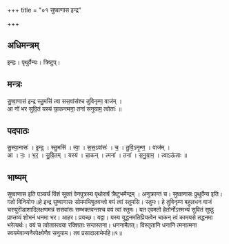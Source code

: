 +++
title = "०१ सुष्वाणास इन्द्र"

+++
## अधिमन्त्रम्
इन्द्रः। पृथुर्वैन्यः। त्रिष्टुप्।

## मन्त्रः
सु॒ष्वा॒णास॑ इन्द्र स्तु॒मसि॑ त्वा सस॒वांस॑श्च तुविनृम्ण॒ वाज॑म् ।  
आ नो॑ भर सुवि॒तं यस्य॑ चा॒कन्त्मना॒ तना॑ सनुयाम॒ त्वोताः॑ ॥

## पदपाठः
सु॒स्वा॒नासः॑ । इ॒न्द्र॒ । स्तु॒मसि॑ । त्वा॒ । स॒स॒ऽवांसः॑ । च॒ । तु॒वि॒ऽनृ॒म्ण॒ । वाज॑म् ।  
आ । नः॒ । भ॒र॒ । सु॒वि॒तम् । यस्य॑ । चा॒कन् । त्मना॑ । तना॑ । स॒नु॒या॒म॒ । त्वाऽऊ॑ताः ॥

## भाष्यम्
सुष्वाणास इति पञ्चर्चं विंशं सूक्तं वेनपुत्रस्य पृथोरार्षं त्रैष्टुभमैन्द्रम् । अनुक्रान्तं च। सुष्वाणासः प्रुथुर्वैन्य इति। गतो विनियोगः॥हे इन्द्र सुष्वाणासः सोममभिषुतवन्तो वयं त्वां स्तुमसि। स्तुमः। हे तुविनृम्ण बहुलधन वाजं चरुपुरॊडाशादिलक्षणमन्नं ससवांसः सम्भक्तवन्तश्च वयं त्वां स्तुमः। यत एवमतो हेतोर्नोऽस्मभ्यं सुवितं सुष्ठु प्राप्तव्यं शोभनं धनमा भर। आहर। प्रयच्छ। यद्वा। यस्य युद्धनमतिप्रियत्वेन चाकन् त्वं कामयसे तद्धनमा भरेत्यर्थः। वयं च त्वोतास्त्वया रक्शिताः सन्तस्तना। धननामैतत्। विस्तृतानि धनानि त्मनात्मना स्वयमेवान्यनैरपेक्ष्येणैव सनुयाम। तव प्रसादालाभेमहि॥१॥